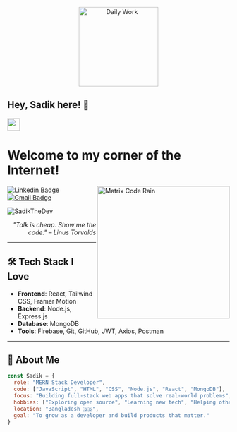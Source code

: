 <p align="center">
  <img alt="Daily Work" height="180px" src="[https://i.imgur.com/uhZdH9C.gif](https://i.ibb.co/fYTMDsLK/Black-and-Yellow-Web-Developer-Linked-In-Banner.png)" />
</p>



## Hey, Sadik here! 👋  
<img src="https://media.giphy.com/media/hvRJCLFzcasrR4ia7z/giphy.gif" width="28px" height="28px">

<h1>Welcome to my corner of the Internet!</h1>

<img src="https://github.com/SadikTheDev/SadikTheDev/blob/main/assets/code-rain.gif" align="right" width="300" alt="Matrix Code Rain"/>

[![Linkedin Badge](https://img.shields.io/badge/-Sadik-blue?style=flat-square&logo=Linkedin&logoColor=white&link=https://www.linkedin.com/in/your-profile)](https://www.linkedin.com/in/your-profile) 
[![Gmail Badge](https://img.shields.io/badge/-youremail@gmail.com-c14438?style=flat-square&logo=Gmail&logoColor=white&link=mailto:youremail@gmail.com)](mailto:youremail@gmail.com)  
<p align="left"> <img src="https://komarev.com/ghpvc/?username=SadikTheDev" alt="SadikTheDev" /> </p>

<div align="right"><i>"Talk is cheap. Show me the code." – Linus Torvalds</i></div>

---

## 🛠️ Tech Stack I Love
- **Frontend**: React, Tailwind CSS, Framer Motion  
- **Backend**: Node.js, Express.js  
- **Database**: MongoDB  
- **Tools**: Firebase, Git, GitHub, JWT, Axios, Postman

---

## 🧠 About Me
```javascript
const Sadik = {
  role: "MERN Stack Developer",
  code: ["JavaScript", "HTML", "CSS", "Node.js", "React", "MongoDB"],
  focus: "Building full-stack web apps that solve real-world problems",
  hobbies: ["Exploring open source", "Learning new tech", "Helping others"],
  location: "Bangladesh 🇧🇩",
  goal: "To grow as a developer and build products that matter."
}
